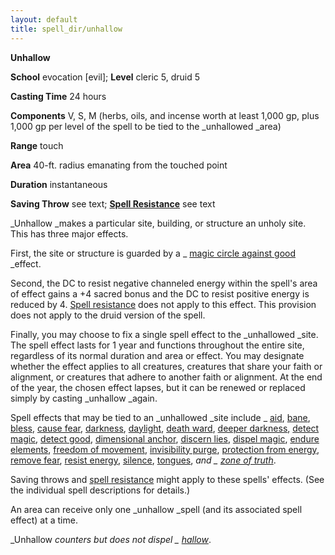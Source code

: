 ```yaml
---
layout: default
title: spell_dir/unhallow
---
```

 **Unhallow**

**School** evocation [evil]; **Level** cleric 5, druid 5

**Casting Time** 24 hours

**Components** V, S, M (herbs, oils, and incense worth at least 1,000 gp, plus 1,000 gp per level of the spell to be tied to the _unhallowed _area)

**Range** touch

**Area** 40-ft. radius emanating from the touched point

**Duration** instantaneous

**Saving Throw** see text; **[Spell Resistance](../glossary#_spell-resistance)** see text

_Unhallow _makes a particular site, building, or structure an unholy site. This has three major effects.

First, the site or structure is guarded by a _ [magic circle against good](magicCircleAgainstGood#_magic-circle-against-good) _effect.

Second, the DC to resist negative channeled energy within the spell's area of effect gains a +4 sacred bonus and the DC to resist positive energy is reduced by 4. [Spell resistance](../glossary#_spell-resistance) does not apply to this effect. This provision does not apply to the druid version of the spell.

Finally, you may choose to fix a single spell effect to the _unhallowed _site. The spell effect lasts for 1 year and functions throughout the entire site, regardless of its normal duration and area or effect. You may designate whether the effect applies to all creatures, creatures that share your faith or alignment, or creatures that adhere to another faith or alignment. At the end of the year, the chosen effect lapses, but it can be renewed or replaced simply by casting _unhallow _again.

Spell effects that may be tied to an _unhallowed _site include _ [aid](aid#_aid), [bane](bane#_bane), [bless](bless#_bless), [cause fear](spell_dir/causeFear#_cause-fear), [darkness](darkness#_darkness), [daylight](daylight#_daylight), [death ward](deathWard#_death-ward), [deeper darkness](deeperDarkness#_deeper-darkness), [detect magic](detectMagic#_detect-magic), [detect good](detectGood#_detect-good), [dimensional anchor](dimensionalAnchor#_dimensional-anchor), [discern lies](discernLies#_discern-lies), [dispel magic](dispelMagic#_dispel-magic), [endure elements](endureElements#_endure-elements), [freedom of movement](freedomOfMovement#_freedom-of-movement), [invisibility purge](invisibilityPurge#_invisibility-purge), [protection from energy](protectionFromEnergy#_protection-from-energy), [remove fear](spells/removeFear#_remove-fear), [resist energy](resistEnergy#_resist-energy), [silence](silence#_silence), [tongues](tongues#_tongues), _and _ [zone of truth](zoneOfTruth#_zone-of-truth)_.

Saving throws and [spell resistance](../glossary#_spell-resistance) might apply to these spells' effects. (See the individual spell descriptions for details.)

An area can receive only one _unhallow _spell (and its associated spell effect) at a time.

_Unhallow _counters but does not dispel _ [hallow](hallow#_hallow)_.

